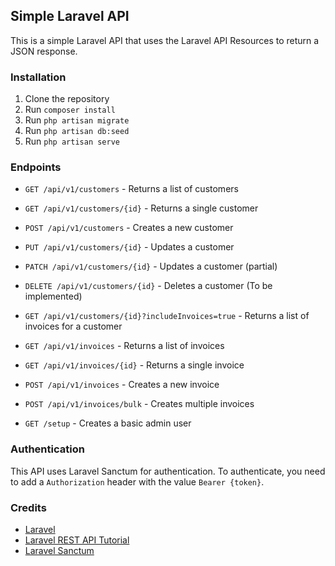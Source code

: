 
## Simple Laravel API

This is a simple Laravel API that uses the Laravel API Resources to return a JSON response.

### Installation

1. Clone the repository
2. Run `composer install`
3. Run `php artisan migrate`
4. Run `php artisan db:seed`
5. Run `php artisan serve`

### Endpoints

- `GET /api/v1/customers` - Returns a list of customers
- `GET /api/v1/customers/{id}` - Returns a single customer
- `POST /api/v1/customers` - Creates a new customer
- `PUT /api/v1/customers/{id}` - Updates a customer
- `PATCH /api/v1/customers/{id}` - Updates a customer (partial)
- `DELETE /api/v1/customers/{id}` - Deletes a customer (To be implemented)
- `GET /api/v1/customers/{id}?includeInvoices=true` - Returns a list of invoices for a customer
- `GET /api/v1/invoices` - Returns a list of invoices
- `GET /api/v1/invoices/{id}` - Returns a single invoice
- `POST /api/v1/invoices` - Creates a new invoice
- `POST /api/v1/invoices/bulk` - Creates multiple invoices

- `GET /setup` - Creates a basic admin user

### Authentication

This API uses Laravel Sanctum for authentication. To authenticate, you need to add a `Authorization` header with the value `Bearer {token}`. 
### Credits

- [Laravel](https://laravel.com/)
- [Laravel REST API Tutorial](https://www.youtube.com/watch?v=YGqCZjdgJJk&list=PLUHpK5OcodpgfyGXjslXaHoLXDeSD8G-W&index=3&t=4200s&ab_channel=EnvatoTuts%2B)
- [Laravel Sanctum](https://laravel.com/docs/8.x/sanctum)

